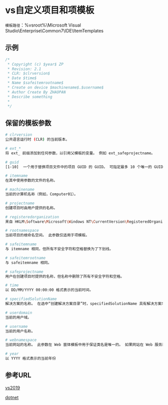# vs自定义项目和项模板

`模板路径`：%vsroot%\Microsoft Visual Studio\\Enterprise\Common7\IDE\ItemTemplates

## 示例

```csharp
/*
 * Copyright (c) $year$ ZP
 * Revision: 2.1
 * CLR: $clrversion$
 * Date $time$
 * Name $safeitemrootname$
 * Create on device $machinename$.$username$
 * Author Create By ZHAOPAN
 * Describe something
 *
 */
```

## 保留的模板参数

```bash
# clrversion
公共语言运行时 (CLR) 的当前版本。

# ext_*
将 ext_ 前缀添加到任何参数，以引用父模板的变量。 例如 ext_safeprojectname。

# guid
[1-10]  一个用于替换项目文件中的项目 GUID 的 GUID。 可指定最多 10 个唯一的 GUID（例如，guid1）。

# itemname
在其中使用参数的文件的名称。

# machinename
当前的计算机名称（例如，Computer01）。

# projectname
创建项目时由用户提供的名称。

# registeredorganization
来自 HKLM\Software\Microsoft\Windows NT\CurrentVersion\RegisteredOrganization 的注册表项值。

# rootnamespace
当前项目的根命名空间。 此参数仅适用于项模板。

# safeitemname
与 itemname 相同，但所有不安全字符和空格替换为了下划线。

# safeitemrootname
与 safeitemname 相同。

# safeprojectname
用户在创建项目时提供的名称，但名称中删除了所有不安全字符和空格。

# time
以 DD/MM/YYYY 00:00:00 格式表示的当前时间。

# specifiedSolutionName
解决方案的名称。 在选中“创建解决方案目录”时，specifiedSolutionName 具有解决方案名称。 在未选中“创建解决方案目录”时，specifiedSolutionName 为空。

# userdomain
当前的用户域。

# username
当前的用户名称。

# webnamespace
当前网站的名称。 此参数在 Web 窗体模板中用于保证类名是唯一的。 如果网站在 Web 服务器的根目录下，则此模板参数解析为 Web 服务器的根目录。

# year
以 YYYY 格式表示的当前年份
```

## 参考URL

[vs2019](https://docs.microsoft.com/zh-cn/visualstudio/ide/template-parameters?view=vs-2019)

[dotnet](https://docs.microsoft.com/zh-cn/dotnet/core/tools/custom-templates)
